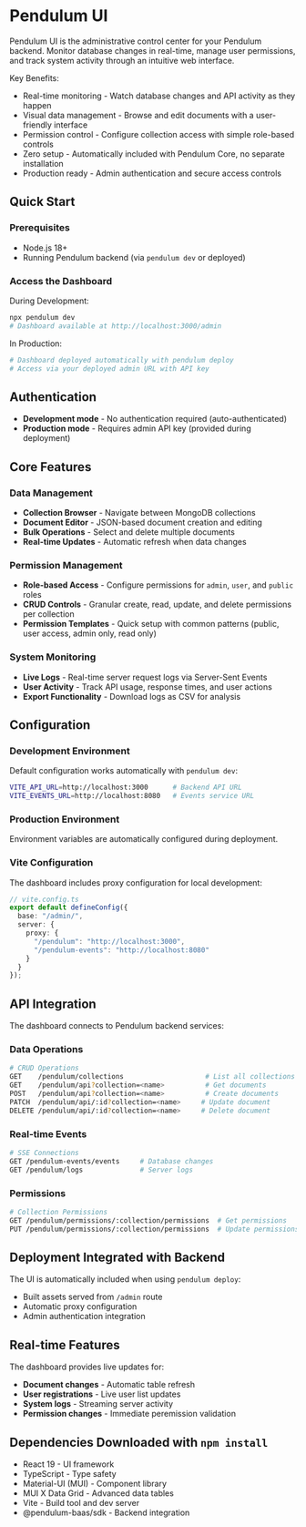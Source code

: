 # Pendulum UI
Pendulum UI is the administrative control center for your Pendulum backend. Monitor database changes in real-time, manage user permissions, and track system activity through an intuitive web interface.

Key Benefits:

- Real-time monitoring - Watch database changes and API activity as they happen
- Visual data management - Browse and edit documents with a user-friendly interface
- Permission control - Configure collection access with simple role-based controls
- Zero setup - Automatically included with Pendulum Core, no separate installation
- Production ready - Admin authentication and secure access controls

## Quick Start
### Prerequisites

- Node.js 18+
- Running Pendulum backend (via `pendulum dev` or deployed)

### Access the Dashboard
During Development:
```bash
npx pendulum dev
# Dashboard available at http://localhost:3000/admin
```

In Production:
```bash
# Dashboard deployed automatically with pendulum deploy
# Access via your deployed admin URL with API key
```

## Authentication

- **Development mode** - No authentication required (auto-authenticated)
- **Production mode** - Requires admin API key (provided during deployment)

## Core Features
### Data Management

- **Collection Browser** - Navigate between MongoDB collections
- **Document Editor** - JSON-based document creation and editing
- **Bulk Operations** - Select and delete multiple documents
- **Real-time Updates** - Automatic refresh when data changes

### Permission Management

- **Role-based Access** - Configure permissions for `admin`, `user`, and `public` roles
- **CRUD Controls** - Granular create, read, update, and delete permissions per collection
- **Permission Templates** - Quick setup with common patterns (public, user access, admin only, read only)

### System Monitoring

- **Live Logs** - Real-time server request logs via Server-Sent Events
- **User Activity** - Track API usage, response times, and user actions
- **Export Functionality** - Download logs as CSV for analysis

## Configuration
### Development Environment
Default configuration works automatically with `pendulum dev`:
```bash
VITE_API_URL=http://localhost:3000      # Backend API URL
VITE_EVENTS_URL=http://localhost:8080   # Events service URL
```

### Production Environment
Environment variables are automatically configured during deployment.

### Vite Configuration
The dashboard includes proxy configuration for local development:
```typescript
// vite.config.ts
export default defineConfig({
  base: "/admin/",
  server: {
    proxy: {
      "/pendulum": "http://localhost:3000",
      "/pendulum-events": "http://localhost:8080"
    }
  }
});
```

## API Integration
The dashboard connects to Pendulum backend services:

### Data Operations
```bash
# CRUD Operations
GET    /pendulum/collections                    # List all collections
GET    /pendulum/api?collection=<name>          # Get documents
POST   /pendulum/api?collection=<name>          # Create documents
PATCH  /pendulum/api/:id?collection=<name>     # Update document
DELETE /pendulum/api/:id?collection=<name>     # Delete document
```

### Real-time Events
```bash
# SSE Connections
GET /pendulum-events/events     # Database changes
GET /pendulum/logs              # Server logs
```

### Permissions
```bash
# Collection Permissions
GET /pendulum/permissions/:collection/permissions  # Get permissions
PUT /pendulum/permissions/:collection/permissions  # Update permissions
```

## Deployment Integrated with Backend
The UI is automatically included when using `pendulum deploy`:

- Built assets served from `/admin` route
- Automatic proxy configuration
- Admin authentication integration

## Real-time Features
The dashboard provides live updates for:

- **Document changes** - Automatic table refresh
- **User registrations** - Live user list updates
- **System logs** - Streaming server activity
- **Permission changes** - Immediate peremission validation

## Dependencies Downloaded with `npm install`
- React 19 - UI framework
- TypeScript - Type safety
- Material-UI (MUI) - Component library
- MUI X Data Grid - Advanced data tables
- Vite - Build tool and dev server
- @pendulum-baas/sdk - Backend integration
